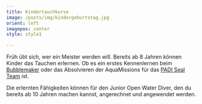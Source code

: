 ```yaml
---
title: Kindertauchkurse
image: /posts/img/kindergeburtstag.jpg
orient: left
imagepos: center
style: style1

---
```

Früh übt sich, wer ein Meister werden will. Bereits ab 8 Jahren können Kinder das Tauchen erlernen. Ob es ein erstes Kennenlernen beim [Bubblemaker](https://www.padi.com/de/kurse/bubblemaker) oder das Absolvieren der AquaMissions für das [PADI Seal Team](https://www.padi.com/de/kurse/seal-team) ist. 

Die erlernten Fähigkeiten können für den Junior Open Water Diver, den du bereits ab 10 Jahren machen kannst, angerechnet und angewendet werden.
